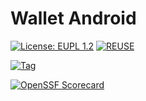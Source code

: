 # Wallet Android

[![License: EUPL 1.2](https://img.shields.io/badge/License-European%20Union%20Public%20Licence%201.2-library?style=for-the-badge&&color=lightblue)](LICENSE)
[![REUSE](https://img.shields.io/badge/dynamic/json?url=https%3A%2F%2Fapi.reuse.software%2Fstatus%2Fgithub.com%2Fdiggsweden%2Fwallet-app-android&query=status&style=for-the-badge&label=REUSE&color=lightblue)](https://api.reuse.software/info/github.com/diggsweden/wallet-app-android)

[![Tag](https://img.shields.io/github/v/tag/diggsweden/wallet-app-android?style=for-the-badge&color=green)](https://github.com/diggsweden/wallet-app-android/tags)

[![OpenSSF Scorecard](https://api.scorecard.dev/projects/github.com/diggsweden/wallet-app-android/badge?style=for-the-badge)](https://scorecard.dev/viewer/?uri=github.com/diggsweden/wallet-app-android)
